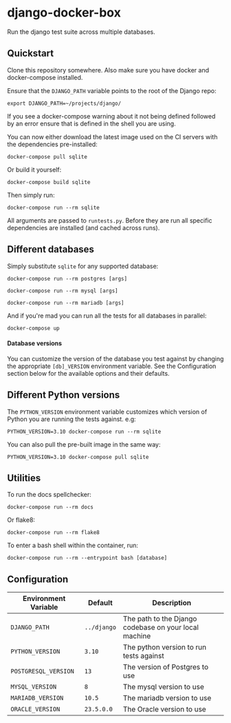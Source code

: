 # django-docker-box

Run the django test suite across multiple databases.

## Quickstart

Clone this repository somewhere. Also make sure you have docker and docker-compose installed.

Ensure that the `DJANGO_PATH` variable points to the root of the Django repo:

`export DJANGO_PATH=~/projects/django/`

If you see a docker-compose warning about it not being defined followed by an error ensure that is defined in the shell you are using.

You can now either download the latest image used on the CI servers with the dependencies pre-installed:

`docker-compose pull sqlite`

Or build it yourself:

`docker-compose build sqlite`

Then simply run:

`docker-compose run --rm sqlite`

All arguments are passed to `runtests.py`. Before they are run all specific dependencies are
installed (and cached across runs).

## Different databases

Simply substitute `sqlite` for any supported database:

`docker-compose run --rm postgres [args]`

`docker-compose run --rm mysql [args]`

`docker-compose run --rm mariadb [args]`

And if you're mad you can run all the tests for all databases in parallel:

`docker-compose up`

#### Database versions

You can customize the version of the database you test against by changing the appropriate `[db]_VERSION` environment variable. See the Configuration section below for the available options and their defaults.

## Different Python versions

The `PYTHON_VERSION` environment variable customizes which version of Python you are running the tests against. e.g:

`PYTHON_VERSION=3.10 docker-compose run --rm sqlite`

You can also pull the pre-built image in the same way:

`PYTHON_VERSION=3.10 docker-compose pull sqlite`

## Utilities

To run the docs spellchecker:

`docker-compose run --rm docs`

Or flake8:

`docker-compose run --rm flake8`

To enter a bash shell within the container, run:

`docker-compose run --rm --entrypoint bash [database]`

## Configuration

| Environment Variable | Default | Description |
| --- | --- | --- |
| `DJANGO_PATH` | `../django` | The path to the Django codebase on your local machine |
| `PYTHON_VERSION` | `3.10` | The python version to run tests against |
| `POSTGRESQL_VERSION` | `13` | The version of Postgres to use |
| `MYSQL_VERSION` | `8` | The mysql version to use |
| `MARIADB_VERSION` | `10.5` | The mariadb version to use |
| `ORACLE_VERSION` | `23.5.0.0` | The Oracle version to use |
